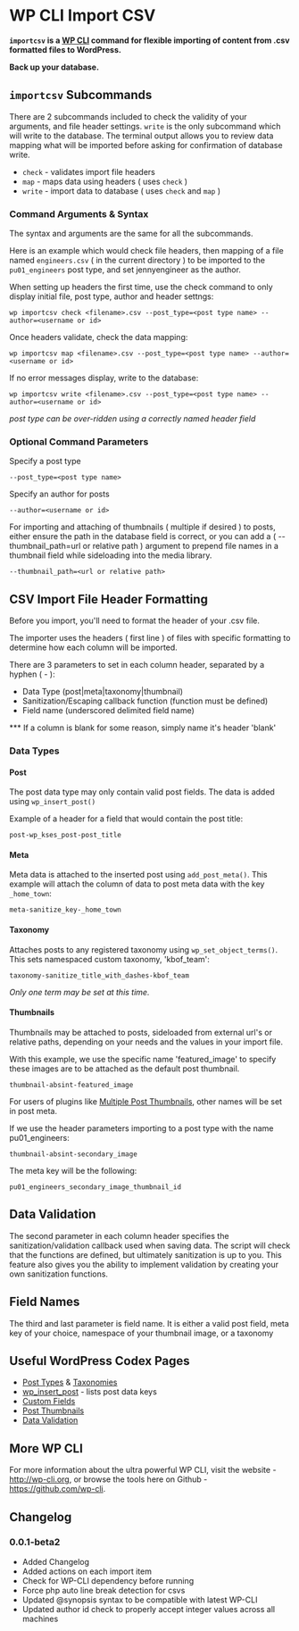 WP CLI Import CSV
=================

**`importcsv` is a [WP CLI](http://wp-cli.org) command for flexible importing of content from .csv formatted files to WordPress.**

**Back up your database.**

`importcsv` Subcommands
-----------------------

There are 2 subcommands included to check the validity of your arguments, and file header settings. `write` is the only subcommand which will write to the database. The terminal output allows you to review data mapping what will be imported before asking for confirmation of database write.

* `check` - validates import file headers
* `map` - maps data using headers ( uses `check` )
* `write` - import data to database ( uses `check` and `map` )

### Command Arguments & Syntax

The syntax and arguments are the same for all the subcommands.

Here is an example which would check file headers, then mapping of a file named `engineers.csv` ( in the current directory ) to be imported to the `pu01_engineers` post type, and set jennyengineer as the author.

When setting up headers the first time, use the check command to only display initial file, post type, author and header settngs:

    wp importcsv check <filename>.csv --post_type=<post type name> --author=<username or id>

Once headers validate, check the data mapping:

    wp importcsv map <filename>.csv --post_type=<post type name> --author=<username or id>

If no error messages display, write to the database:

    wp importcsv write <filename>.csv --post_type=<post type name> --author=<username or id>

*post type can be over-ridden using a correctly named header field*

### Optional Command Parameters

Specify a post type

    --post_type=<post type name>

Specify an author for posts

    --author=<username or id>

For importing and attaching of thumbnails ( multiple if desired ) to posts, either ensure the path in the database field is correct, or you can add a ( --thumbnail_path=url or relative path ) argument to prepend file names in a thumbnail field while sideloading into the media library.

    --thumbnail_path=<url or relative path>

CSV Import File Header Formatting
---------------------------------

Before you import, you'll need to format the header of your .csv file.

The importer uses the headers ( first line ) of files with specific formatting to determine how each column will be imported.

There are 3 parameters to set in each column header, separated by a hyphen ( - ):

* Data Type (post|meta|taxonomy|thumbnail)
* Sanitization/Escaping callback function (function must be defined)
* Field name (underscored delimited field name)

*** If a column is blank for some reason, simply name it's header 'blank'

### Data Types

#### Post

The post data type may only contain valid post fields. The data is added using `wp_insert_post()`

Example of a header for a field that would contain the post title:

    post-wp_kses_post-post_title

#### Meta

Meta data is attached to the inserted post using `add_post_meta()`. This example will attach the column of data to post meta data with the key `_home_town`:

    meta-sanitize_key-_home_town

#### Taxonomy

Attaches posts to any registered taxonomy using `wp_set_object_terms()`. This sets namespaced custom taxonomy, 'kbof_team':

    taxonomy-sanitize_title_with_dashes-kbof_team

*Only one term may be set at this time.*

#### Thumbnails

Thumbnails may be attached to posts, sideloaded from external url's or relative paths, depending on your needs and the values in your import file.

With this example, we use the specific name 'featured_image' to specify these images are to be attached as the default post thumbnail.

    thumbnail-absint-featured_image

For users of plugins like [Multiple Post Thumbnails](https://github.com/voceconnect/multi-post-thumbnails), other names will be set in post meta.

If we use the header parameters importing to a post type with the name pu01_engineers:

    thumbnail-absint-secondary_image

The meta key will be the following:

    pu01_engineers_secondary_image_thumbnail_id

## Data Validation

The second parameter in each column header specifies the sanitization/validation callback used when saving data. The script will check that the functions are defined, but ultimately sanitization is up to you. This feature also gives you the ability to implement validation by creating your own sanitization functions.

## Field Names

The third and last parameter is field name. It is either a valid post field, meta key of your choice, namespace of your thumbnail image, or a taxonomy

## Useful WordPress Codex Pages

* [Post Types](http://codex.wordpress.org/Post_Types) & [Taxonomies](http://codex.wordpress.org/Taxonomies)
* [wp_insert_post](http://codex.wordpress.org/Function_Reference/wp_insert_post) - lists post data keys
* [Custom Fields](http://codex.wordpress.org/Custom_Fields)
* [Post Thumbnails](https://codex.wordpress.org/Post_Thumbnails)
* [Data Validation](http://codex.wordpress.org/Data_Validation)

## More WP CLI

For more information about the ultra powerful WP CLI, visit the website - http://wp-cli.org, or browse the tools here on Github - https://github.com/wp-cli.

## Changelog

### 0.0.1-beta2
- Added Changelog
- Added actions on each import item
- Check for WP-CLI dependency before running
- Force php auto line break detection for csvs
- Updated @synopsis syntax to be compatible with latest  WP-CLI
- Updated author id check to properly accept integer values across all machines
